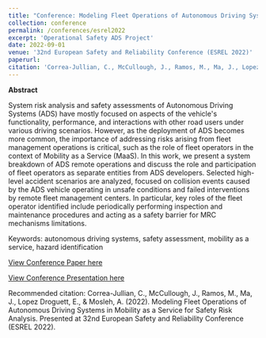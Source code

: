 ```yaml
---
title: "Conference: Modeling Fleet Operations of Autonomous Driving Systems in Mobility as a Service for Safety Risk Analysis"
collection: conference
permalink: /conferences/esrel2022
excerpt: 'Operational Safety ADS Project'
date: 2022-09-01
venue: '32nd European Safety and Reliability Conference (ESREL 2022)'
paperurl: 
citation: 'Correa-Jullian, C., McCullough, J., Ramos, M., Ma, J., Lopez Droguett, E., & Mosleh, A. (2022). Modeling Fleet Operations of Autonomous Driving Systems in Mobility as a Service for Safety Risk Analysis. Presented at 32nd European Safety and Reliability Conference (ESREL 2022).'
---
```

**Abstract**

System risk analysis and safety assessments of Autonomous Driving Systems (ADS) have mostly focused on aspects of the vehicle's functionality, performance, and interactions with other road users under various driving scenarios. However, as the deployment of ADS becomes more common, the importance of addressing risks arising from fleet management operations is critical, such as the role of fleet operators in the context of Mobility as a Service (MaaS). In this work, we present a system breakdown of ADS remote operations and discuss the role and participation of fleet operators as separate entities from ADS developers. Selected high-level accident scenarios are analyzed, focused on collision events caused by the ADS vehicle operating in unsafe conditions and failed interventions by remote fleet management centers. In particular, key roles of the fleet operator identified include periodically performing inspection and maintenance procedures and acting as a safety barrier for MRC mechanisms limitations.

Keywords: autonomous driving systems, safety assessment, mobility as a service, hazard identification

[View Conference Paper here](https://github.com/CamCorreaJullian/CamCorreaJullian.github.io/files/9508279/J03-06-566.pdf)

[View Conference Presentation here](https://github.com/CamCorreaJullian/CamCorreaJullian.github.io/files/10339324/Presentation_ESREL_V1_nobackup.pptx)

Recommended citation: Correa-Jullian, C., McCullough, J., Ramos, M., Ma, J., Lopez Droguett, E., & Mosleh, A. (2022). Modeling Fleet Operations of Autonomous Driving Systems in Mobility as a Service for Safety Risk Analysis. Presented at 32nd European Safety and Reliability Conference (ESREL 2022).
